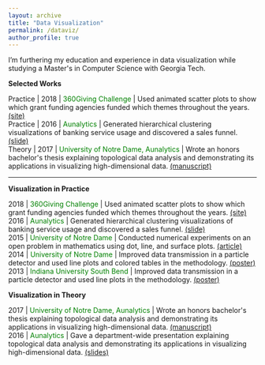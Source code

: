 ```yaml
---
layout: archive
title: "Data Visualization"
permalink: /dataviz/
author_profile: true
---
```


I’m furthering my education and experience in data visualization while studying a Master's in Computer Science with Georgia Tech.  

<b>Selected Works</b>  

Practice | 2018 | <font color="green">360Giving Challenge</font> | Used animated scatter plots to show which grant funding agencies funded which themes throughout the years. <font color="blue"><a href="https://jpskycak.github.io/360Giving-Challenge">(site)</a></font>  
Practice | 2016 | <font color="green">Aunalytics</font> | Generated hierarchical clustering visualizations of banking service usage and discovered a sales funnel. <font color="blue"><a href="https://jpskycak.github.io/files/skycak-aunalytics-salesfunnel.pdf">(slide)</a></font>  
Theory | 2017 | <font color="green">University of Notre Dame, Aunalytics</font> | Wrote an honors bachelor's thesis explaining topological data analysis and demonstrating its applications in visualizing high-dimensional data. <font color="blue"><a href="https://jpskycak.github.io/files/skycak-nd-tdathesis.pdf">(manuscript)</a></font>  

---

<b>Visualization in Practice</b>  

2018 | <font color="green">360Giving Challenge</font> | Used animated scatter plots to show which grant funding agencies funded which themes throughout the years. <font color="blue"><a href="https://jpskycak.github.io/360Giving-Challenge">(site)</a></font>   
2016 | <font color="green">Aunalytics</font> | Generated hierarchical clustering visualizations of banking service usage and discovered a sales funnel. <font color="blue"><a href="https://jpskycak.github.io/files/skycak-aunalytics-salesfunnel.pdf">(slide)</a></font>  
2015 | <font color="green">University of Notre Dame</font> | Conducted numerical experiments on an open problem in mathematics using dot, line, and surface plots. <font color="blue"><a href="https://jpskycak.github.io/files/skycak-nd-scientia.pdf">(article)</a></font>  
2014 | <font color="green">University of Notre Dame</font> | Improved data transmission in a particle detector and used line plots and colored tables in the methodology. <font color="blue"><a href="https://jpskycak.github.io/files/skycak-nd-particledetector.pdf">(poster)</a></font>  
2013 | <font color="green">Indiana University South Bend</font> | Improved data transmission in a particle detector and used line plots in the methodology. <font color="blue"><a href="https://jpskycak.github.io/files/skycak-iusb-particledetector.pdf">(poster)</a></font>

<b>Visualization in Theory</b>  

2017 | <font color="green">University of Notre Dame, Aunalytics</font> | Wrote an honors bachelor's thesis explaining topological data analysis and demonstrating its applications in visualizing high-dimensional data. <font color="blue"><a href="https://jpskycak.github.io/files/skycak-nd-tdathesis.pdf">(manuscript)</a></font>  
2016 | <font color="green">Aunalytics</font> | Gave a department-wide presentation explaining topological data analysis and demonstrating its applications in visualizing high-dimensional data. <font color="blue"><a href="https://jpskycak.github.io/files/skycak-aunalytics-tda.pdf">(slides)</a></font>     
